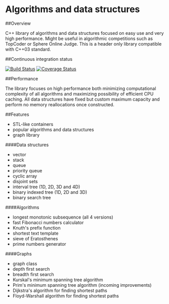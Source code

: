 # Algorithms and data structures


##Overview

C++ library of algorithms and data structures focused on easy use and very high performance. Might be useful in algorithmic competitions such as TopCoder or Sphere Online Judge. This is a header only library compatible with C++03 standard.


##Continuous integration status

[![Build Status](https://travis-ci.org/pawel-kieliszczyk/algorithms.svg)](https://travis-ci.org/pawel-kieliszczyk/algorithms)
[![Coverage Status](https://img.shields.io/coveralls/pawel-kieliszczyk/algorithms.svg)](https://coveralls.io/r/pawel-kieliszczyk/algorithms?branch=master)


##Performance

The library focuses on high performance both minimizing computational complexity of all algorithms and maximizing possibility of efficient CPU caching. All data structures have fixed but custom maximum capacity and perform no memory reallocations once constructed.


##Features

 + STL-like containers
 + popular algorithms and data structures
 + graph library


####Data structures

 + vector
 + stack
 + queue
 + priority queue
 + cyclic array
 + disjoint sets
 + interval tree (1D, 2D, 3D and 4D)
 + binary indexed tree (1D, 2D and 3D)
 + binary search tree


####Algorithms

 + longest monotonic subsequence (all 4 versions)
 + fast Fibonacci numbers calculator
 + Knuth's prefix function
 + shortest text template
 + sieve of Eratosthenes
 + prime numbers generator


####Graphs

 + graph class
 + depth first search
 + breadth first search
 + Kurskal's minimum spanning tree algorithm
 + Prim's minimum spanning tree algorithm (incoming improvements)
 + Dijkstra's algorithm for finding shortest paths
 + Floyd-Warshall algorithm for finding shortest paths
